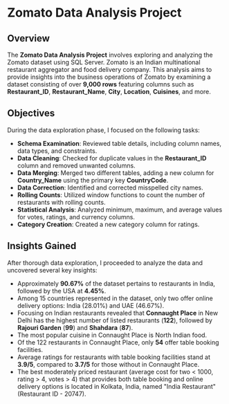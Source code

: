 # Zomato Data Analysis Project

## Overview
The **Zomato Data Analysis Project** involves exploring and analyzing the Zomato dataset using SQL Server. Zomato is an Indian multinational restaurant aggregator and food delivery company. This analysis aims to provide insights into the business operations of Zomato by examining a dataset consisting of over **9,000 rows** featuring columns such as **Restaurant_ID**, **Restaurant_Name**, **City**, **Location**, **Cuisines**, and more.

## Objectives
During the data exploration phase, I focused on the following tasks:
- **Schema Examination**: Reviewed table details, including column names, data types, and constraints.
- **Data Cleaning**: Checked for duplicate values in the **Restaurant_ID** column and removed unwanted columns.
- **Data Merging**: Merged two different tables, adding a new column for **Country_Name** using the primary key **CountryCode**.
- **Data Correction**: Identified and corrected misspelled city names.
- **Rolling Counts**: Utilized window functions to count the number of restaurants with rolling counts.
- **Statistical Analysis**: Analyzed minimum, maximum, and average values for votes, ratings, and currency columns.
- **Category Creation**: Created a new category column for ratings.

## Insights Gained
After thorough data exploration, I proceeded to analyze the data and uncovered several key insights:
- Approximately **90.67%** of the dataset pertains to restaurants in India, followed by the USA at **4.45%**.
- Among 15 countries represented in the dataset, only two offer online delivery options: India (28.01%) and UAE (46.67%).
- Focusing on Indian restaurants revealed that **Connaught Place** in New Delhi has the highest number of listed restaurants (**122**), followed by **Rajouri Garden** (**99**) and **Shahdara** (**87**).
- The most popular cuisine in Connaught Place is North Indian food.
- Of the 122 restaurants in Connaught Place, only **54** offer table booking facilities.
- Average ratings for restaurants with table booking facilities stand at **3.9/5**, compared to **3.7/5** for those without in Connaught Place.
- The best moderately priced restaurant (average cost for two < 1000, rating > 4, votes > 4) that provides both table booking and online delivery options is located in Kolkata, India, named "India Restaurant" (Restaurant ID - 20747).
